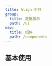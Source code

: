 ```yaml
---
title: Align 对齐
group:
  title: 数据展示
  path: /ui
nav:
  title: 组件
  path: /components
---
```


## 基本使用

<code src="./demos/basic.tsx" />

<API></API>
